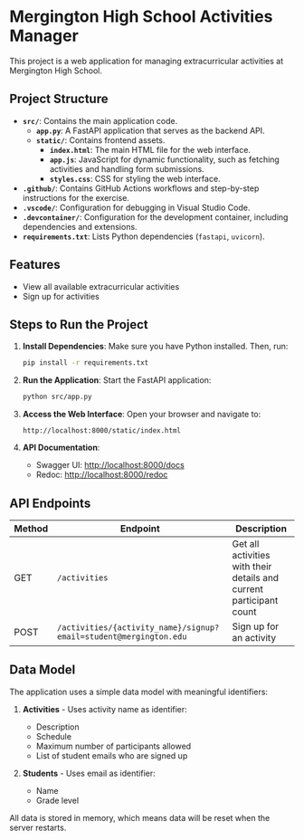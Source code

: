 # Mergington High School Activities Manager

This project is a web application for managing extracurricular activities at Mergington High School.

## Project Structure
- **`src/`**: Contains the main application code.
  - **`app.py`**: A FastAPI application that serves as the backend API.
  - **`static/`**: Contains frontend assets.
    - **`index.html`**: The main HTML file for the web interface.
    - **`app.js`**: JavaScript for dynamic functionality, such as fetching activities and handling form submissions.
    - **`styles.css`**: CSS for styling the web interface.
- **`.github/`**: Contains GitHub Actions workflows and step-by-step instructions for the exercise.
- **`.vscode/`**: Configuration for debugging in Visual Studio Code.
- **`.devcontainer/`**: Configuration for the development container, including dependencies and extensions.
- **`requirements.txt`**: Lists Python dependencies (`fastapi`, `uvicorn`).

## Features

- View all available extracurricular activities
- Sign up for activities

## Steps to Run the Project
1. **Install Dependencies**:
   Make sure you have Python installed. Then, run:
   ```bash
   pip install -r requirements.txt
   ```

2. **Run the Application**:
   Start the FastAPI application:
   ```bash
   python src/app.py
   ```

3. **Access the Web Interface**:
   Open your browser and navigate to:
   ```
   http://localhost:8000/static/index.html
   ```

4. **API Documentation**:
   - Swagger UI: [http://localhost:8000/docs](http://localhost:8000/docs)
   - Redoc: [http://localhost:8000/redoc](http://localhost:8000/redoc)

## API Endpoints

| Method | Endpoint                                                          | Description                                                         |
| ------ | ----------------------------------------------------------------- | ------------------------------------------------------------------- |
| GET    | `/activities`                                                     | Get all activities with their details and current participant count |
| POST   | `/activities/{activity_name}/signup?email=student@mergington.edu` | Sign up for an activity                                             |

## Data Model

The application uses a simple data model with meaningful identifiers:

1. **Activities** - Uses activity name as identifier:

   - Description
   - Schedule
   - Maximum number of participants allowed
   - List of student emails who are signed up

2. **Students** - Uses email as identifier:
   - Name
   - Grade level

All data is stored in memory, which means data will be reset when the server restarts.
